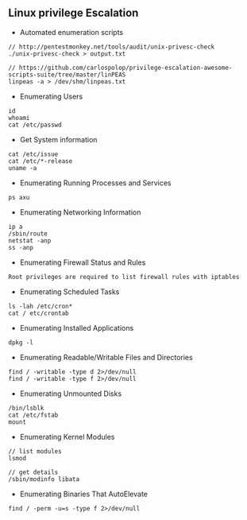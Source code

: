 ## Linux privilege Escalation

* Automated enumeration scripts

```
// http://pentestmonkey.net/tools/audit/unix-privesc-check
./unix-privesc-check > output.txt

// https://github.com/carlospolop/privilege-escalation-awesome-scripts-suite/tree/master/linPEAS
linpeas -a > /dev/shm/linpeas.txt
```

* Enumerating Users

```
id
whoami
cat /etc/passwd
```

* Get System information

```
cat /etc/issue
cat /etc/*-release
uname -a
```

* Enumerating Running Processes and Services

```
ps axu
```

* Enumerating Networking Information

```
ip a
/sbin/route
netstat -anp
ss -anp
```

* Enumerating Firewall Status and Rules

```
Root privileges are required to list firewall rules with iptables
```

* Enumerating Scheduled Tasks

```
ls -lah /etc/cron*
cat / etc/crontab
```

* Enumerating Installed Applications

```
dpkg -l
```

* Enumerating Readable/Writable Files and Directories

```
find / -writable -type d 2>/dev/null
find / -writable -type f 2>/dev/null
```

* Enumerating Unmounted Disks

```
/bin/lsblk
cat /etc/fstab
mount
```

* Enumerating Kernel Modules

```
// list modules
lsmod

// get details
/sbin/modinfo libata
```

* Enumerating Binaries That AutoElevate

```
find / -perm -u=s -type f 2>/dev/null
```